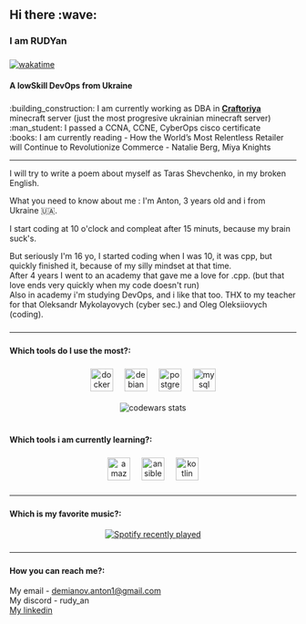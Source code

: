 <h2 align="left">Hi there :wave:</h2>

###

<h3 align="left">I am RUDYan</h3>

###
[![wakatime](https://wakatime.com/badge/user/018c0d6d-46b1-47c5-b3af-457bc7f245cb.svg)](https://wakatime.com/@018c0d6d-46b1-47c5-b3af-457bc7f245cb)
<h4 align="left">A lowSkill DevOps from Ukraine</h4>

###
<div aligin="left">
:building_construction: I am currently working as DBA in <a href="https://github.com/Craftoriya"><b>Craftoriya</b></a> minecraft server (just the most progresive ukrainian minecraft server)<br>
:man_student: I passed a CCNA, CCNE, CyberOps cisco certificate<br>
:books: I am currently reading - How the World’s Most Relentless Retailer will Continue to Revolutionize Commerce - Natalie Berg, Miya Knights<br>
</div>

---

<div aligin="left">
I will try to write a poem about myself as Taras Shevchenko, in my broken English.

What you need to know about me : I'm Anton, 3 years old and i from Ukraine 🇺🇦.

I start coding at 10 o'clock and compleat after 15 minuts, because my brain suck's.

But seriously I'm 16 yo, I started coding when I was 10, it was cpp, but quickly finished it, because of my silly mindset at that time.<br>
After 4 years I went to an academy that gave me a love for .cpp. (but that love ends very quickly when my code doesn't run) <br>
Also in academy i'm studying DevOps, and i like that too. THX to my teacher for that Oleksandr Mykolayovych (cyber sec.) and Oleg Oleksiiovych (coding).
</div>

###

---

###

<h4 align="left">Which tools do I use the most?:</h4>

###
<div align="center">
  <img src="https://img.shields.io/badge/Docker-2496ED?logo=docker&logoColor=white&style=for-the-badge" height="40" alt="docker logo"  />
  <img width="12" />
  <img src="https://img.shields.io/badge/Debian-A81D33?logo=debian&logoColor=white&style=for-the-badge" height="40" alt="debian logo"  />
  <img width="12" />
  <img src="https://img.shields.io/badge/PostgreSQL-4169E1?logo=postgresql&logoColor=white&style=for-the-badge" height="40" alt="postgresql logo"  />
  <img width="12" />
  <img src="https://img.shields.io/badge/MySQL-4479A1?logo=mysql&logoColor=white&style=for-the-badge" height="40" alt="mysql logo"  />
</div>
<br>
<div align="center"> <img src="https://www.codewars.com/users/RUDYan/badges/large" alt="codewars stats"/> </div>
<br>


###

<h4 align="left">Which tools i am currently learning?:</h4>

###

<div align="center">
  <img src="https://img.shields.io/badge/Amazon AWS-232F3E?logo=amazonaws&logoColor=white&style=for-the-badge" height="40" alt="amazonwebservices logo"  />
  <img width="12" />
  <img src="https://img.shields.io/badge/Ansible-EE0000?logo=ansible&logoColor=white&style=for-the-badge" height="40" alt="ansible logo"  />
  <img width="12" />
  <img src="https://img.shields.io/badge/Kotlin-7F52FF?logo=kotlin&logoColor=white&style=for-the-badge" height="40" alt="kotlin logo"  />
</div>

###

---

###
<h4 align="left">Which is my favorite music?:</h4>
<div align="center">
  <a href="https://open.spotify.com/user/s91mok30jp8bi8x4otxr4b4sx">
    <img src="https://spotify-recently-played-readme.vercel.app/api?user=s91mok30jp8bi8x4otxr4b4sx&count=5&unique=false" alt="Spotify recently played"  />
  </a>
</div>

###

---

###

<h4 align="left">How you can reach me?:</h4>

My email - demianov.anton1@gmail.com <br>
My discord - rudy_an<br>
<a href="https://www.linkedin.com/in/demianov-anton-97a43226b">My linkedin</a><br>


